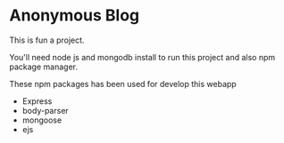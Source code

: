 # Anonymous Blog
This is fun a project.

You'll need node js and mongodb install to run this project and also npm package manager.

These npm packages has been used for develop this webapp

* Express
* body-parser
* mongoose
* ejs

